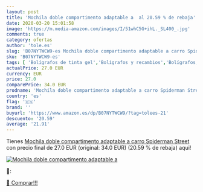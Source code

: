 ```yaml
---
layout: post
title: 'Mochila doble compartimento adaptable a  al 20.59 % de rebaja'
date: 2020-03-20 15:01:58
image: 'https://m.media-amazon.com/images/I/51whC5G+ihL._SL400_.jpg'
comments: true
category: ofertas
author: 'tole.es'
slug: 'B07NYTWCW9-es Mochila doble compartimento adaptable a carro Spiderman...'
sku: 'B07NYTWCW9-es'
tags: [ 'Bolígrafos de tinta gel','Bolígrafos y recambios','Bolígrafos, lápices y útiles de escritura','Oficina y papelería','Recambios para bolígrafos y plumas','mochila', ]
actualPrice: 27.0 EUR
currency: EUR
price: 27.0
comparePrice: 34.0 EUR
prodname: 'Mochila doble compartimento adaptable a carro Spiderman Street'
country: 'es'
flag: '🇪🇸'
brand: ''
buyurl: 'https://www.amazon.es/dp/B07NYTWCW9/?tag=tolees-21'
descuento: '20.59'
average: '21.91'
---
```


Tienes [Mochila doble compartimento adaptable a carro Spiderman Street](https://www.amazon.es/dp/B07NYTWCW9/?tag=tolees-21) con precio final de  27.0 EUR (original: 34.0 EUR) (20.59 %  de rebaja) aqui!

[![Mochila doble compartimento adaptable a ](https://m.media-amazon.com/images/I/51whC5G+ihL._SL400_.jpg)](https://www.amazon.es/dp/B07NYTWCW9/?tag=tolees-21)

🔎:


[🛒 Comprar!!!](https://www.amazon.es/dp/B07NYTWCW9/?tag=tolees-21)
